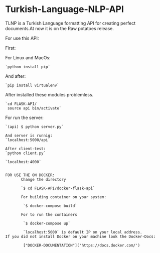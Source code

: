 # Turkish-Language-NLP-API
TLNP is a Turkish Language formatting API for creating perfect documents.At now it is on the
Raw potatoes release.

For use this API:

First:

  For Linux and MacOs:

    `python install pip`

  And after:

    `pip install virtualenv`

  After installed these modules problemless.

    `cd FLASK-API/
     source api bin/activate`

  For run the server:

    `(api) $ python server.py`

    And server is runnig:
    `localhost:5000/api`

    After client-test:
    `python client.py`

    `localhost:4000`


    FOR USE THE ON DOCKER:
           Change the directory

           `$ cd FLASK-API/docker-flask-api`

           For building container on your system:

            `$ docker-compose build`

           For to run the containers

            `$ docker-compose up`

            `localhost:5000` is default IP on your local address.
    If you did not install Docker on your machine look the Docker-Docs:

            ["DOCKER-DOCUMENTATION"]('https://docs.docker.com/')
